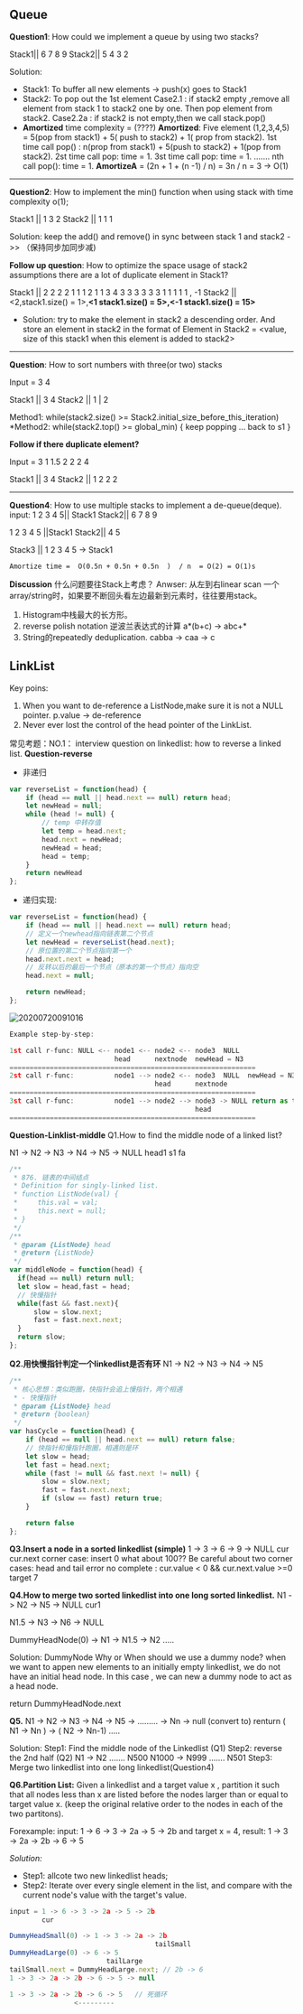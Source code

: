 ## Queue
**Question1**: How could we implement a queue by using two stacks?

Stack1|| 6 7 8 9
Stack2|| 5 4 3 2 

Solution:
- Stack1: To buffer all new elements   -> push(x)  goes to Stack1
- Stack2: To pop out the 1st element
Case2.1 : if stack2 empty ,remove all element from stack 1 to stack2 one by one. Then pop element from stack2.
Case2.2a : if stack2 is not empty,then we call stack.pop()
- **Amortized** time complexity = (????)
**Amortized**:
Five element (1,2,3,4,5)  = 5(pop from stack1) + 5( push to stack2)  + 1( prop from stack2).
1st time call pop() : n(prop from stack1) + 5(push to stack2) + 1(pop from stack2).
2st time call pop: time = 1.
3st time call pop: time = 1.
.......
nth call pop(): time = 1. 
**AmortizeA** = (2n + 1 + (n -1) / n)  = 3n / n = 3 -> O(1) 

****

**Question2**: How to implement  the min() function when using stack with time complexity o(1);

Stack1 || 1 3 2
Stack2 || 1 1 1

Solution: keep the add() and remove() in sync between stack 1 and stack2 ->> （保持同步加同步减)

**Follow up question**: How to optimize the space usage of stack2 assumptions there are a lot of duplicate element in Stack1?

Stack1 || 2 2 2 2 1 1 1 2 1 1 3 4 3 3 3 3 3 3 1 1 1 1 1 , -1
Stack2 || <2,stack1.size() = 1>,**<1 stack1.size() = 5>,<-1 stack1.size() = 15>**

- Solution: try to make the element in stack2 a descending order. 
And store an element in stack2 in the format of
Element in Stack2 = <value, size of this stack1 when this element is added to stack2>

****

**Question**: How to sort numbers with three(or two) stacks

Input = 3 4

Stack1 || 3 4 
Stack2 || 1 | 2

Method1: while(stack2.size() >= Stack2.initial_size_before_this_iteration)
*Method2: while(stack2.top() >= global_min) { keep popping ... back to s1 }

**Follow if there duplicate element?**

Input = 3 1 1.5 2 2 2 4

Stack1 || 3 4 
Stack2 || 1 2 2 2 

****

**Question4**: How to use multiple stacks to implement a de-queue(deque).
input: 1 2 3 4 5|| Stack1 Stack2|| 6 7 8 9

1 2 3 4 5 ||Stack1 Stack2|| 4 5

Stack3 || 1 2 3 4 5  -> Stack1

```
Amortize time =  O(0.5n + 0.5n + 0.5n  )  / n  = O(2) = O(1)s               
```

**Discussion**
什么问题要往Stack上考虑？
Anwser: 从左到右linear scan 一个array/string时，如果要不断回头看左边最新到元素时，往往要用stack。
1. Histogram中栈最大的长方形。
2. reverse polish notation 逆波兰表达式的计算 a*(b+c) -> abc+*
3. String的repeatedly deduplication. cabba -> caa -> c


## LinkList
Key poins:
1. When you want to de-reference a ListNode,make sure it is not a NULL pointer.
p.value -> de-reference
2. Never ever lost the control of the head pointer of the LinkList.

常见考题：NO.1： interview question on linkedlist: how to reverse a linked list.
**Question-reverse**
- 非递归
```js
var reverseList = function(head) {
    if (head == null || head.next == null) return head;
    let newHead = null;
    while (head != null) {
        // temp 中转存值
        let temp = head.next;
        head.next = newHead;
        newHead = head;
        head = temp;
    }
    return newHead
};
```

- 递归实现:
```js
var reverseList = function(head) {
    if (head == null || head.next == null) return head;
    // 定义一个newhead指向链表第二个节点
    let newHead = reverseList(head.next);
    // 原位置的第二个节点指向第一个
    head.next.next = head;
    // 反转以后的最后一个节点（原本的第一个节点）指向空
    head.next = null;

    return newHead;
};
```


![20200720091016](https://hzy-1301560453.cos.ap-shanghai.myqcloud.com/2020/pictures/20200720091016.png)


```js
Example step-by-step:

1st call r-func: NULL <-- node1 <-- node2 <-- node3  NULL
                          head      nextnode  newHead = N3
=============================================================
2st call r-func:          node1 --> node2 <-- node3  NULL  newHead = N3
                                    head      nextnode
=============================================================
3st call r-func:          node1 --> node2 --> node3 -> NULL return as the result
                                              head
=============================================================
```

**Question-Linklist-middle**
Q1.How to find the middle node of a linked list?

N1 -> N2 -> N3 -> N4 -> N5 -> NULL
head1
s1
fa

```js
/**
 * 876. 链表的中间结点
 * Definition for singly-linked list.
 * function ListNode(val) {
 *     this.val = val;
 *     this.next = null;
 * }
 */
/**
 * @param {ListNode} head
 * @return {ListNode}
 */
var middleNode = function(head) {
  if(head == null) return null;
  let slow = head,fast = head;
  // 快慢指针
  while(fast && fast.next){
      slow = slow.next;
      fast = fast.next.next;
  }
  return slow;
};
```


**Q2.用快慢指针判定一个linkedlist是否有环**
N1 -> N2 -> N3 -> N4 -> N5
```js
/**
 * 核心思想：类似跑圈，快指针会追上慢指针，两个相遇
 * - 快慢指针
 * @param {ListNode} head
 * @return {boolean}
 */
var hasCycle = function(head) {
    if (head == null || head.next == null) return false;
    // 快指针和慢指针跑圈，相遇则是环
    let slow = head;
    let fast = head.next;
    while (fast != null && fast.next != null) {
        slow = slow.next;
        fast = fast.next.next;
        if (slow == fast) return true;
    }

    return false
};
```

**Q3.Insert a node in a sorted linkedlist (simple)**
        1 -> 3 -> 6 -> 9 -> NULL
       cur
            cur.next
    corner case: insert 0           what about 100??
    Be careful about two corner cases: head and tail
            error no complete : cur.value < 0 && cur.next.value >=0
                                target 7

**Q4.How to merge two sorted linkedlist into one long sorted linkedlist.**
N1 -> N2 -> N5 -> NULL
cur1

N1.5 -> N3 -> N6 -> NULL

DummyHeadNode(0) -> N1 -> N1.5 -> N2 .....

Solution:
DummyNode
Why or When should we use a dummy node?
when we want to appen new elements to an initially empty linkedlist, we do not have an initial head node. In this case , we can new a dummy node to act as a head node.

return DummyHeadNode.next

**Q5.**
N1 -> N2 -> N3 -> N4 -> N5 -> ......... -> Nn -> null (convert to)
renturn ( N1 -> Nn ) -> ( N2 -> Nn-1) .....


Solution:
Step1: Find the middle node of the Linkedlist (Q1)
Step2: reverse the 2nd half                   (Q2)
        N1 ->  N2        .......   N500
        N1000 -> N999    .......   N501
Step3: Merge two linkedlist into one long linkedlist(Question4)

**Q6.Partition List:**
Given a linkedlist and a target value x , partition it such that all nodes less than x are listed before the nodes larger than or equal to target value x. (keep the original relative order to the nodes in each of the two partitons).

Forexample:
input: 1 -> 6 -> 3 -> 2a -> 5 -> 2b and target x = 4,
result: 1 -> 3 -> 2a -> 2b -> 6 -> 5

*Solution:*
- Step1: allcote two new linkedlist heads;
- Step2: Iterate over every single element in the list, and compare with the current node's value with the target's value.

```js
input = 1 -> 6 -> 3 -> 2a -> 5 -> 2b
        cur

DummyHeadSmall(0) -> 1 -> 3 -> 2a -> 2b
                                    tailSmall
DummyHeadLarge(0) -> 6 -> 5
                        tailLarge
tailSmall.next = DummyHeadLarge.next; // 2b -> 6
1 -> 3 -> 2a -> 2b -> 6 -> 5 -> null

1 -> 3 -> 2a -> 2b -> 6 -> 5   // 死循环
                <---------

```